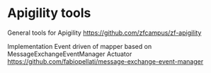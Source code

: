 Apigility tools
===============


General tools for Apigility https://github.com/zfcampus/zf-apigility

Implementation Event driven of mapper based on MessageExchangeEventManager Actuator https://github.com/fabiopellati/message-exchange-event-manager
 

